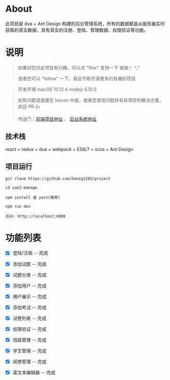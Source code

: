 # About

此项目是 dva + Ant Design 构建的后台管理系统，所有的数据都是从服务器实时获取的真实数据，具有真实的注册、登陆、管理数据、权限验证等功能。


# 说明

>  如果对您对此项目有兴趣，可以点 "Star" 支持一下 谢谢！ ^_^

>  或者您可以 "follow" 一下，我会不断开源更多的有趣的项目

>  开发环境 macOS 10.12.4  nodejs 6.10.0

>  如有问题请直接在 Issues 中提，或者您发现问题并有非常好的解决方案，欢迎 PR 👍

>  传送门：[前端项目地址](https://github.com/hanzg1205/project)  、 [后台系统地址](https://github.com/bailicangdu/node-elm)  


## 技术栈

react + redux + dva + webpack + ES6/7 + scss + Ant Design


## 项目运行


```
git clone https://github.com/hanzg1205/project  

cd vue2-manage  

npm install 或 yarn(推荐)

npm run dev 

访问: http://localhost:8000

```


# 功能列表

- [x] 登陆/注销 -- 完成
- [x] 添加试题 -- 完成
- [x] 试题分类 -- 完成
- [x] 添加用户 -- 完成
- [x] 用户展示 -- 完成
- [x] 添加考试 -- 完成
- [x] 试卷列表 -- 完成
- [x] 权限验证 -- 完成
- [x] 班级管理 -- 完成
- [x] 学生管理 -- 完成
- [x] 阅卷管理 -- 完成
- [x] 富文本编辑器 -- 完成


